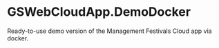 # GSWebCloudApp.DemoDocker
Ready-to-use demo version of the Management Festivals Cloud app via docker.
